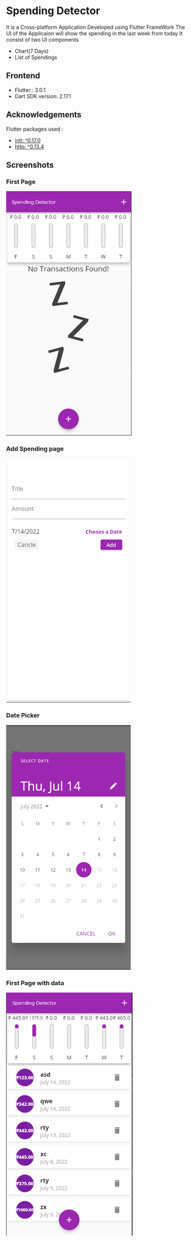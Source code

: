 
# Spending Detector 
It is a Cross-platform Application Developed using Flutter FrameWork
The UI of the Applicaion will show the spending in the last week from today
It consist of two UI components 
- Chart(7 Days)
- List of Spendings

## Frontend

- Flutter : 3.0.1
- Dart SDK version: 2.17.1

## Acknowledgements
Flutter packages used : 
 - [intl: ^0.17.0](https://pub.dev/packages/intl)
 - [http: ^0.13.4](https://pub.dev/packages/http)


## Screenshots

### First Page
![App Screenshot](https://raw.githubusercontent.com/Akshat-kush007/Spending-Detector/main/assets/images/s1.png)


### Add Spending page
![App Screenshot](https://raw.githubusercontent.com/Akshat-kush007/Spending-Detector/main/assets/images/s2.png)

### Date Picker
![App Screenshot](https://raw.githubusercontent.com/Akshat-kush007/Spending-Detector/main/assets/images/s3.png)


### First Page with data
![App Screenshot](https://raw.githubusercontent.com/Akshat-kush007/Spending-Detector/main/assets/images/s4.png)

